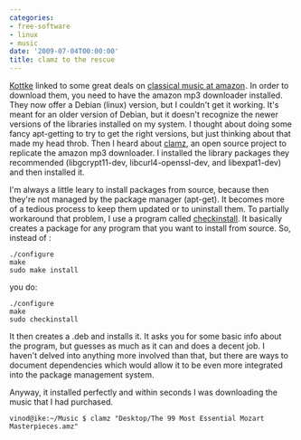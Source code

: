 ```yaml
---
categories:
- free-software
- linux
- music
date: '2009-07-04T00:00:00'
title: clamz to the rescue
---
```



[Kottke](http://kottke.org/09/05/99-classical-mp3s-for-8) linked to some great deals on [classical music at amazon](http://www.amazon.com/gp/product/B001U1J2S4?ie=UTF8&tag=vinodkurupshomep&linkCode=as2&camp=1789&creative=390957&creativeASIN=B001U1J2S4)<img src="http://www.assoc-amazon.com/e/ir?t=vinodkurupshomep&l=as2&o=1&a=B001U1J2S4" width="1" height="1" border="0" alt="" style="border:none !important; margin:0px !important;" />. In order to download them, you need to have the amazon mp3 downloader installed. They now offer a Debian (linux) version, but I couldn't get it working. It's meant for an older version of Debian, but it doesn't recognize the newer versions of the libraries installed on my system. I thought about doing some fancy apt-getting to try to get the right versions, but just thinking about that made my head throb. Then I heard about [clamz](http://code.google.com/p/clamz/), an open source project to replicate the amazon mp3 downloader. I installed the library packages they recommended (libgcrypt11-dev, libcurl4-openssl-dev, and libexpat1-dev) and then installed it. 

I'm always a little leary to install packages from source, because then they're not managed by the package manager (apt-get). It becomes more of a tedious process to keep them updated or to uninstall them. To partially workaround that problem, I use a program called [checkinstall](http://www.asic-linux.com.mx/~izto/checkinstall/). It basically creates a package for any program that you want to install from source. So, instead of :

    ./configure
    make
    sudo make install

you do:

    ./configure
    make
    sudo checkinstall

It then creates a .deb and installs it. It asks you for some basic info about the program, but guesses as much as it can and does a decent job. I haven't delved into anything more involved than that, but there are ways to document dependencies which would allow it to be even more integrated into the package management system.

Anyway, it installed perfectly and within seconds I was downloading the music that I had purchased.

    vinod@ike:~/Music $ clamz "Desktop/The 99 Most Essential Mozart Masterpieces.amz"
